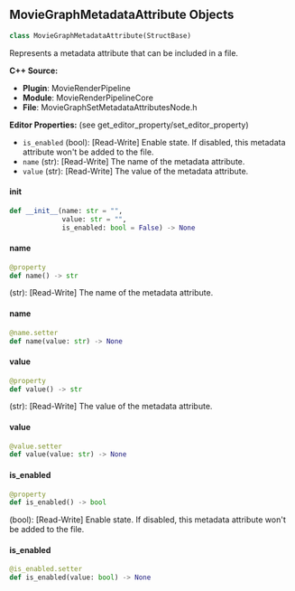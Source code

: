 ## MovieGraphMetadataAttribute Objects

```python
class MovieGraphMetadataAttribute(StructBase)
```

Represents a metadata attribute that can be included in a file.

**C++ Source:**

- **Plugin**: MovieRenderPipeline
- **Module**: MovieRenderPipelineCore
- **File**: MovieGraphSetMetadataAttributesNode.h

**Editor Properties:** (see get_editor_property/set_editor_property)

- ``is_enabled`` (bool):  [Read-Write] Enable state. If disabled, this metadata attribute won't be added to the file.
- ``name`` (str):  [Read-Write] The name of the metadata attribute.
- ``value`` (str):  [Read-Write] The value of the metadata attribute.

<a id="unreal.MovieGraphMetadataAttribute.__init__"></a>

#### __init__

```python
def __init__(name: str = "",
             value: str = "",
             is_enabled: bool = False) -> None
```

<a id="unreal.MovieGraphMetadataAttribute.name"></a>

#### name

```python
@property
def name() -> str
```

(str):  [Read-Write] The name of the metadata attribute.

<a id="unreal.MovieGraphMetadataAttribute.name"></a>

#### name

```python
@name.setter
def name(value: str) -> None
```

<a id="unreal.MovieGraphMetadataAttribute.value"></a>

#### value

```python
@property
def value() -> str
```

(str):  [Read-Write] The value of the metadata attribute.

<a id="unreal.MovieGraphMetadataAttribute.value"></a>

#### value

```python
@value.setter
def value(value: str) -> None
```

<a id="unreal.MovieGraphMetadataAttribute.is_enabled"></a>

#### is_enabled

```python
@property
def is_enabled() -> bool
```

(bool):  [Read-Write] Enable state. If disabled, this metadata attribute won't be added to the file.

<a id="unreal.MovieGraphMetadataAttribute.is_enabled"></a>

#### is_enabled

```python
@is_enabled.setter
def is_enabled(value: bool) -> None
```

<a id="unreal.MovieGraphBranch"></a>